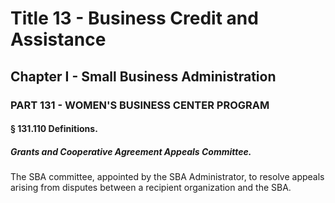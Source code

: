 
# Title 13 - Business Credit and Assistance
## Chapter I - Small Business Administration
### PART 131 - WOMEN'S BUSINESS CENTER PROGRAM
#### § 131.110 Definitions.
##### Grants and Cooperative Agreement Appeals Committee.

The SBA committee, appointed by the SBA Administrator, to resolve appeals arising from disputes between a recipient organization and the SBA.
